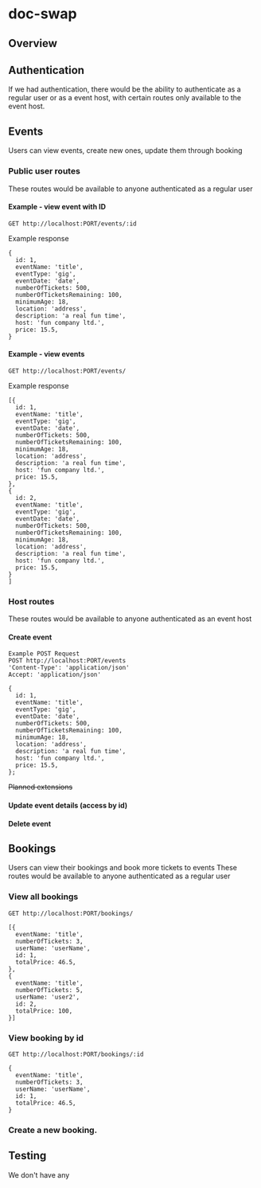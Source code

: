# doc-swap

## Overview
## Authentication
If we had authentication, there would be the ability to authenticate as a regular user or as a event host, with certain routes only available to the event host.
## Events
Users can view events, create new ones, update them through booking
### Public user routes
These routes would be available to anyone authenticated as a regular user
#### Example - view event with ID 
`GET http://localhost:PORT/events/:id`

Example response
```
{
  id: 1,
  eventName: 'title',
  eventType: 'gig',
  eventDate: 'date',
  numberOfTickets: 500,
  numberOfTicketsRemaining: 100,
  minimumAge: 18,
  location: 'address',
  description: 'a real fun time',
  host: 'fun company ltd.',
  price: 15.5,
}
```
#### Example - view events 
`GET http://localhost:PORT/events/`

Example response
```
[{
  id: 1,
  eventName: 'title',
  eventType: 'gig',
  eventDate: 'date',
  numberOfTickets: 500,
  numberOfTicketsRemaining: 100,
  minimumAge: 18,
  location: 'address',
  description: 'a real fun time',
  host: 'fun company ltd.',
  price: 15.5,
},
{
  id: 2,
  eventName: 'title',
  eventType: 'gig',
  eventDate: 'date',
  numberOfTickets: 500,
  numberOfTicketsRemaining: 100,
  minimumAge: 18,
  location: 'address',
  description: 'a real fun time',
  host: 'fun company ltd.',
  price: 15.5,
}
]
```


### Host routes
These routes would be available to anyone authenticated as an event host
#### Create event

```
Example POST Request
POST http://localhost:PORT/events
'Content-Type': 'application/json'
Accept: 'application/json'

{
  id: 1,
  eventName: 'title',
  eventType: 'gig',
  eventDate: 'date',
  numberOfTickets: 500,
  numberOfTicketsRemaining: 100,
  minimumAge: 18,
  location: 'address',
  description: 'a real fun time',
  host: 'fun company ltd.',
  price: 15.5,
};
```
~~Planned extensions~~
#### Update event details (access by id)
#### Delete event
## Bookings
Users can view their bookings and book more tickets to events
These routes would be available to anyone authenticated as a regular user
### View all bookings
`GET http://localhost:PORT/bookings/`
```
[{
  eventName: 'title',
  numberOfTickets: 3,
  userName: 'userName',
  id: 1,
  totalPrice: 46.5,
},
{
  eventName: 'title',
  numberOfTickets: 5,
  userName: 'user2',
  id: 2,
  totalPrice: 100,
}]
```
### View booking by id
`GET http://localhost:PORT/bookings/:id`
```
{
  eventName: 'title',
  numberOfTickets: 3,
  userName: 'userName',
  id: 1,
  totalPrice: 46.5,
}
```
### Create a new booking.
## Testing
We don't have any
